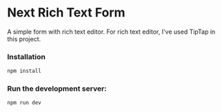 # Next Rich Text Form

A simple form with rich text editor. For rich text editor, I've used TipTap in this project.

### Installation

```bash
npm install
```

### Run the development server:

```bash
npm run dev
```
